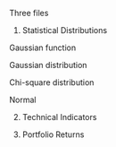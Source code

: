 Three files

1. Statistical Distributions

Gaussian function

Gaussian distribution

Chi-square distribution

Normal

2. Technical Indicators

3. Portfolio Returns